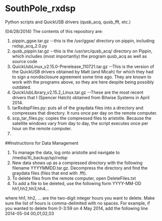 SouthPole_rxdsp
===============

Python scripts and QuickUSB drivers (qusb_acq, qusb_fft, etc.)

(04/28/2014)
The contents of this repository are:

1. pippin_ggse.tar.gz
   --this is the /usr/ggse/ directory on pippin, including rxdsp_acq_2.0.py
2. qusb_pippin.tar.gz
   --this is the /usr/src/qusb_acq/ directory on Pippin, which includes (most importantly)
      the program qusb_acq as well as source code
3. QuickUsbLinux_v2.15.0-Prerelease_110721.tar.gz
   --This is the version of the QuickUSB drivers obtained by Matt (and Micah) for which they
      had to sign a nondisclosure agreement some time ago. They are known to work with the
      programs above, so they are here despite being possibly outdated.
4. QuickUsbLibrary_v2.15.2_Linux.tar.gz
   --These are the most recent drivers that I (Spencer Hatch) obtained from Bitwise Systems
      in April 2014.
5. tarRxdspFiles.py: puts all of the graydata files into a directory and compresses that
directory. It runs once per day on the remote computer.
6. scp_tar_files.py: copies the compressed files to aristotle. Because the satellite windows
vary from day to day, the script executes once per hour on the remote computer.
7. 

##Instructions for Data Management
1. To manage the data, log onto aristotle and navigate to
/media/Xi_backup/sp/rxdsp
2. New data shows up as a compressed directory with the following filename
YYYYMMDD.tar.gz. Decompress the directory and find the graydata files (files that end with .fft).
3. To delete files from the remote computer, open DeleteFiles.txt
4. To add a file to be deleted, use the following form
YYYY-MM-DD hh1,hh2,hh3,hh4...

where hh1, hh2, ... are the two-digit integer hours you want to delete. Make sure the list of hours
is comma-delimited with no spaces. For example, if you wanted to delete from 0-3:59 on 4 May 2014, add the 
following line
2014-05-04 00,01,02,03




